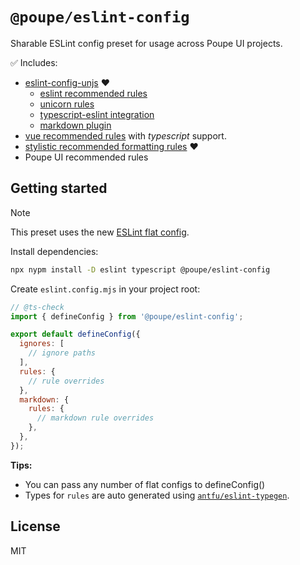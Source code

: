 # `@poupe/eslint-config`

Sharable ESLint config preset for usage across Poupe UI projects.

✅ Includes:

* [eslint-config-unjs](https://github.com/unjs/eslint-config) ❤️
  * [eslint recommended rules](https://eslint.org/docs/latest/rules/)
  * [unicorn rules](https://github.com/sindresorhus/eslint-plugin-unicorn)
  * [typescript-eslint integration](https://typescript-eslint.io/)
  * [markdown plugin](https://www.npmjs.com/package/eslint-plugin-markdown)
* [vue recommended rules](https://eslint.vuejs.org/rules/) with _typescript_ support.
* [stylistic recommended formatting rules](https://eslint.style/packages/default) ❤️
* Poupe UI recommended rules

## Getting started

> [!NOTE]
> This preset uses the new [ESLint flat config](https://eslint.org/docs/latest/use/configure/configuration-files).

Install dependencies:

```sh
npx nypm install -D eslint typescript @poupe/eslint-config
```

Create `eslint.config.mjs` in your project root:

```js
// @ts-check
import { defineConfig } from '@poupe/eslint-config';

export default defineConfig({
  ignores: [
    // ignore paths
  ],
  rules: {
    // rule overrides
  },
  markdown: {
    rules: {
      // markdown rule overrides
    },
  },
});
```

**Tips:**

* You can pass any number of flat configs to defineConfig()
* Types for `rules` are auto generated using [`antfu/eslint-typegen`](https://github.com/antfu/eslint-typegen).

## License

MIT
